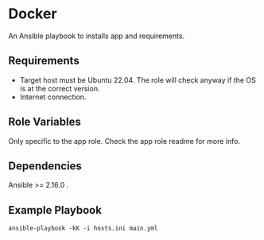 Docker
=========

An Ansible playbook to installs app and requirements.

Requirements
------------

- Target host must be Ubuntu 22.04. The role will check anyway if the OS is at the correct version.
- Internet connection.

Role Variables
--------------

Only specific to the app role. Check the app role readme for more info.

Dependencies
------------

Ansible >= 2.16.0 .

Example Playbook
----------------

    ansible-playbook -kK -i hosts.ini main.yml
